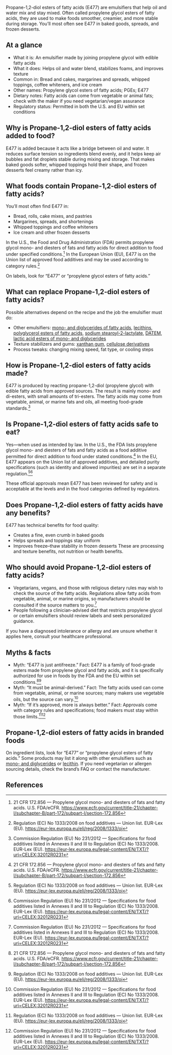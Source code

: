 Propane-1‚2-diol esters of fatty acids (E477) are emulsifiers that help oil and water mix and stay mixed. Often called propylene glycol esters of fatty acids, they are used to make foods smoother, creamier, and more stable during storage. You’ll most often see E477 in baked goods, spreads, and frozen desserts.

<!--more-->

## At a glance
- What it is: An emulsifier made by joining propylene glycol with edible fatty acids
- What it does: Helps oil and water blend, stabilizes foams, and improves texture
- Common in: Bread and cakes, margarines and spreads, whipped toppings, coffee whiteners, and ice cream
- Other names: Propylene glycol esters of fatty acids; PGEs; E477
- Dietary notes: Fatty acids can come from vegetable or animal fats; check with the maker if you need vegetarian/vegan assurance
- Regulatory status: Permitted in both the U.S. and EU within set conditions

## Why is Propane-1‚2-diol esters of fatty acids added to food?
E477 is added because it acts like a bridge between oil and water. It reduces surface tension so ingredients blend evenly, and it helps keep air bubbles and fat droplets stable during mixing and storage. That makes baked goods softer, whipped toppings hold their shape, and frozen desserts feel creamy rather than icy.

## What foods contain Propane-1‚2-diol esters of fatty acids?
You’ll most often find E477 in:
- Bread, rolls, cake mixes, and pastries
- Margarines, spreads, and shortenings
- Whipped toppings and coffee whiteners
- Ice cream and other frozen desserts

In the U.S., the Food and Drug Administration (FDA) permits propylene glycol mono- and diesters of fats and fatty acids for direct addition to food under specified conditions.[^1] In the European Union (EU), E477 is on the Union list of approved food additives and may be used according to category rules.[^2]

On labels, look for “E477” or “propylene glycol esters of fatty acids.”

## What can replace Propane-1‚2-diol esters of fatty acids?
Possible alternatives depend on the recipe and the job the emulsifier must do:
- Other emulsifiers: [mono- and diglycerides of fatty acids](/e471-mono-and-diglycerides-of-fatty-acids), [lecithins](/e322-lecithins), [polyglycerol esters of fatty acids](/e475-polyglycerol-esters-of-fatty-acids), [sodium stearoyl-2-lactylate](/e481-sodium-stearoyl-2-lactylate), [DATEM](/e472e-mono-and-diacetyltartaric-acid-esters-of-mono-and-diglycerides-of-fatty-acids), [lactic acid esters of mono- and diglycerides](/e472b-lactic-acid-esters-of-mono-and-diglycerides-of-fatty-acids)
- Texture stabilizers and gums: [xanthan gum](/e415-xanthan-gum), [cellulose derivatives](/e466-sodium-carboxy-methyl-cellulose)
- Process tweaks: changing mixing speed, fat type, or cooling steps

## How is Propane-1‚2-diol esters of fatty acids made?
E477 is produced by reacting propane-1,2-diol (propylene glycol) with edible fatty acids from approved sources. The result is mainly mono- and di-esters, with small amounts of tri-esters. The fatty acids may come from vegetable, animal, or marine fats and oils, all meeting food-grade standards.[^3]

## Is Propane-1‚2-diol esters of fatty acids safe to eat?
Yes—when used as intended by law. In the U.S., the FDA lists propylene glycol mono- and diesters of fats and fatty acids as a food additive permitted for direct addition to food under stated conditions.[^1] In the EU, E477 appears on the Union list of approved additives, and detailed purity specifications (such as identity and allowed impurities) are set in a separate regulation.[^2][^3]

These official approvals mean E477 has been reviewed for safety and is acceptable at the levels and in the food categories defined by regulators.

## Does Propane-1‚2-diol esters of fatty acids have any benefits?
E477 has technical benefits for food quality:
- Creates a fine, even crumb in baked goods
- Helps spreads and toppings stay uniform
- Improves freeze–thaw stability in frozen desserts
These are processing and texture benefits, not nutrition or health benefits.

## Who should avoid Propane-1‚2-diol esters of fatty acids?
- Vegetarians, vegans, and those with religious dietary rules may wish to check the source of the fatty acids. Regulations allow fatty acids from vegetable, animal, or marine origins, so manufacturers should be consulted if the source matters to you.[^3]
- People following a clinician-advised diet that restricts propylene glycol or certain emulsifiers should review labels and seek personalized guidance.

If you have a diagnosed intolerance or allergy and are unsure whether it applies here, consult your healthcare professional.

## Myths & facts
- Myth: “E477 is just antifreeze.” Fact: E477 is a family of food-grade esters made from propylene glycol and fatty acids, and it is specifically authorized for use in foods by the FDA and the EU within set conditions.[^1][^2]
- Myth: “It must be animal-derived.” Fact: The fatty acids used can come from vegetable, animal, or marine sources; many makers use vegetable oils, but the source can vary.[^3]
- Myth: “If it’s approved, more is always better.” Fact: Approvals come with category rules and specifications; food makers must stay within those limits.[^2][^3]

## Propane-1‚2-diol esters of fatty acids in branded foods
On ingredient lists, look for “E477” or “propylene glycol esters of fatty acids.” Some products may list it along with other emulsifiers such as [mono- and diglycerides](/e471-mono-and-diglycerides-of-fatty-acids) or [lecithin](/e322-lecithins). If you need vegetarian or allergen sourcing details, check the brand’s FAQ or contact the manufacturer.

## References
[^1]: 21 CFR 172.856 — Propylene glycol mono- and diesters of fats and fatty acids. U.S. FDA/eCFR. https://www.ecfr.gov/current/title-21/chapter-I/subchapter-B/part-172/subpart-I/section-172.856
[^2]: Regulation (EC) No 1333/2008 on food additives — Union list. EUR-Lex (EU). https://eur-lex.europa.eu/eli/reg/2008/1333/oj
[^3]: Commission Regulation (EU) No 231/2012 — Specifications for food additives listed in Annexes II and III to Regulation (EC) No 1333/2008. EUR-Lex (EU). https://eur-lex.europa.eu/legal-content/EN/TXT/?uri=CELEX:32012R0231
